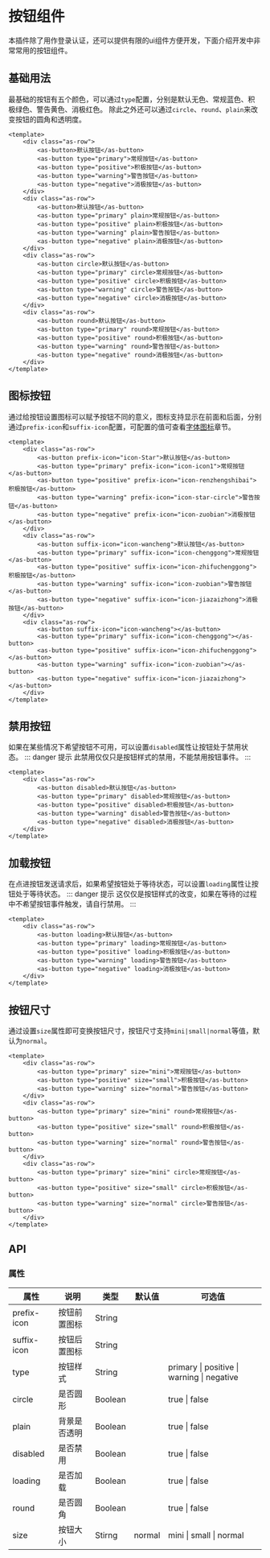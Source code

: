 # 按钮组件
本插件除了用作登录认证，还可以提供有限的ui组件方便开发，下面介绍开发中非常常用的按钮组件。
## 基础用法
最基础的按钮有五个颜色，可以通过`type`配置，分别是默认无色、常规蓝色、积极绿色、警告黄色、消极红色。
除此之外还可以通过`circle`、`round`、`plain`来改变按钮的圆角和透明度。

<CodeRun auto editable>

```vue
<template>
    <div class="as-row">
        <as-button>默认按钮</as-button>
        <as-button type="primary">常规按钮</as-button>
        <as-button type="positive">积极按钮</as-button>
        <as-button type="warning">警告按钮</as-button>
        <as-button type="negative">消极按钮</as-button>
    </div>
    <div class="as-row">
        <as-button>默认按钮</as-button>
        <as-button type="primary" plain>常规按钮</as-button>
        <as-button type="positive" plain>积极按钮</as-button>
        <as-button type="warning" plain>警告按钮</as-button>
        <as-button type="negative" plain>消极按钮</as-button>
    </div>
    <div class="as-row">
        <as-button circle>默认按钮</as-button>
        <as-button type="primary" circle>常规按钮</as-button>
        <as-button type="positive" circle>积极按钮</as-button>
        <as-button type="warning" circle>警告按钮</as-button>
        <as-button type="negative" circle>消极按钮</as-button>
    </div>
    <div class="as-row">
        <as-button round>默认按钮</as-button>
        <as-button type="primary" round>常规按钮</as-button>
        <as-button type="positive" round>积极按钮</as-button>
        <as-button type="warning" round>警告按钮</as-button>
        <as-button type="negative" round>消极按钮</as-button>
    </div>
</template>
```

</CodeRun>

## 图标按钮
通过给按钮设置图标可以赋予按钮不同的意义，图标支持显示在前面和后面，分别通过`prefix-icon`和`suffix-icon`配置，可配置的值可查看[字体图标](/document/ui/font_icons/)章节。

<CodeRun auto editable>

```vue
<template>
    <div class="as-row">
        <as-button prefix-icon="icon-Star">默认按钮</as-button>
        <as-button type="primary" prefix-icon="icon-icon1">常规按钮</as-button>
        <as-button type="positive" prefix-icon="icon-renzhengshibai">积极按钮</as-button>
        <as-button type="warning" prefix-icon="icon-star-circle">警告按钮</as-button>
        <as-button type="negative" prefix-icon="icon-zuobian">消极按钮</as-button>
    </div>
    <div class="as-row">
        <as-button suffix-icon="icon-wancheng">默认按钮</as-button>
        <as-button type="primary" suffix-icon="icon-chenggong">常规按钮</as-button>
        <as-button type="positive" suffix-icon="icon-zhifuchenggong">积极按钮</as-button>
        <as-button type="warning" suffix-icon="icon-zuobian">警告按钮</as-button>
        <as-button type="negative" suffix-icon="icon-jiazaizhong">消极按钮</as-button>
    </div>
    <div class="as-row">
        <as-button suffix-icon="icon-wancheng"></as-button>
        <as-button type="primary" suffix-icon="icon-chenggong"></as-button>
        <as-button type="positive" suffix-icon="icon-zhifuchenggong"></as-button>
        <as-button type="warning" suffix-icon="icon-zuobian"></as-button>
        <as-button type="negative" suffix-icon="icon-jiazaizhong"></as-button>
    </div>
</template>
```

</CodeRun>

## 禁用按钮
如果在某些情况下希望按钮不可用，可以设置`disabled`属性让按钮处于禁用状态。
::: danger 提示
此禁用仅仅只是按钮样式的禁用，不能禁用按钮事件。
:::

<CodeRun auto editable>

```vue
<template>
    <div class="as-row">
        <as-button disabled>默认按钮</as-button>
        <as-button type="primary" disabled>常规按钮</as-button>
        <as-button type="positive" disabled>积极按钮</as-button>
        <as-button type="warning" disabled>警告按钮</as-button>
        <as-button type="negative" disabled>消极按钮</as-button>
    </div>
</template>
```

</CodeRun>

## 加载按钮
在点进按钮发送请求后，如果希望按钮处于等待状态，可以设置`loading`属性让按钮处于等待状态。
::: danger 提示
这仅仅是按钮样式的改变，如果在等待的过程中不希望按钮事件触发，请自行禁用。
:::

<CodeRun auto editable>

```vue
<template>
    <div class="as-row">
        <as-button loading>默认按钮</as-button>
        <as-button type="primary" loading>常规按钮</as-button>
        <as-button type="positive" loading>积极按钮</as-button>
        <as-button type="warning" loading>警告按钮</as-button>
        <as-button type="negative" loading>消极按钮</as-button>
    </div>
</template>
```

</CodeRun>

## 按钮尺寸
通过设置`size`属性即可变换按钮尺寸，按钮尺寸支持`mini|small|normal`等值，默认为`normal`。

<CodeRun auto editable>

```vue
<template>
    <div class="as-row">
        <as-button type="primary" size="mini">常规按钮</as-button>
        <as-button type="positive" size="small">积极按钮</as-button>
        <as-button type="warning" size="normal">警告按钮</as-button>
    </div>
    <div class="as-row">
        <as-button type="primary" size="mini" round>常规按钮</as-button>
        <as-button type="positive" size="small" round>积极按钮</as-button>
        <as-button type="warning" size="normal" round>警告按钮</as-button>
    </div>
    <div class="as-row">
        <as-button type="primary" size="mini" circle>常规按钮</as-button>
        <as-button type="positive" size="small" circle>积极按钮</as-button>
        <as-button type="warning" size="normal" circle>警告按钮</as-button>
    </div>
</template>
```

</CodeRun>

## API
### 属性
| 属性          | 说明         | 类型    | 默认值 | 可选值 |
| ------------- | ------------ | ------- | ------ | ------ |
| prefix-icon   | 按钮前置图标  | String  |   | |
| suffix-icon   | 按钮后置图标  | String  |   | |
| type          | 按钮样式| String  |     | primary \| positive \| warning \| negative |
| circle    | 是否圆形 | Boolean | | true \| false |
| plain    | 背景是否透明 | Boolean | | true \| false |
| disabled    | 是否禁用 | Boolean | | true \| false |
| loading    | 是否加载 | Boolean | | true \| false |
| round    | 是否圆角 | Boolean | | true \| false |
| size  | 按钮大小 | Stirng | normal | mini \| small \| normal |
